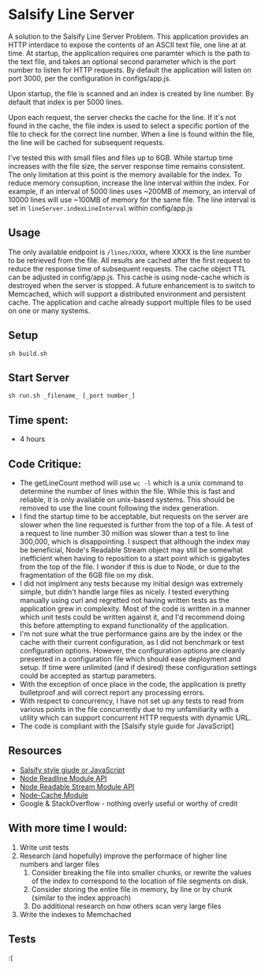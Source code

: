 # Salsify Line Server

A solution to the Salsify Line Server Problem. This application provides an HTTP interdace to expose the contents of an ASCII text file, one line at at time. At startup, the application requires one paramter which is the path to the text file, and takes an optional second parameter which is the port number to listen for HTTP requests. By default the application will listen on port 3000, per the configuration in configs/app.js.

Upon startup, the file is scanned and an index is created by line number. By default that index is per 5000 lines.

Upon each request, the server checks the cache for the line. If it's not found in the cache, the file index is used to select a specific portion of the file to check for the correct line number. When a line is found within the file, the line will be cached for subsequent requests.

I've tested this with small files and files up to 6GB. While startup time increases with the file size, the server response time remains consistent. The only limitation at this point is the memory available for the index. To reduce memory consuption, increase the line interval within the index. For example, if an interval of 5000 lines uses ~200MB of memory, an interval of 10000 lines will use ~100MB of memory for the same file. The line interval is set in `lineServer.indexLineInterval` within config/app.js


## Usage
The only available endpoint is `/lines/XXXX`, where XXXX is the line number to be retrieved from the file. All results are cached after the first request to reduce the response time of subsequent requests. The cache object TTL can be adjusted in config/app.js. This cache is using node-cache which is destroyed when the server is stopped. A future enhancement is to switch to Memcached, which will support a distributed environment and persistent cache. The application and cache already support multiple files to be used on one or many systems.

## Setup
    sh build.sh

## Start Server
    sh run.sh _filename_ [_port number_]


## Time spent:
- 4 hours

## Code Critique:
* The getLineCount method will use `wc -l` which is a unix command to determine the number of lines within the file. While this is fast and reliable, it is only available on unix-based systems. This should be removed to use the line count following the index generation.
* I find the startup time to be acceptable, but requests on the server are slower when the line requested is further from the top of a file. A test of a request to line number 30 million was slower than a test to line 300,000, which is disappointing. I suspect that although the index may be beneficial, Node's Readable Stream object may still be somewhat inefficient when having to reposition to a start point which is gigabytes from the top of the file. I wonder if this is due to Node, or due to the fragmentation of the 6GB file on my disk.
* I did not implment any tests because my initial design was extremely simple, but didn't handle large files as nicely. I tested everything manually using curl and regretted not having written tests as the application grew in complexity. Most of the code is written in a manner which unit tests could be written against it, and I'd recommend doing this before attempting to expand functionality of the application.
* I'm not sure what the true performance gains are by the index or the cache with their current configuration, as I did not benchmark or test configuration options. However, the configuration options are cleanly presented in a configuration file which should ease deployment and setup. If time were unlimited (and if desired) these configuration settings could be accepted as startup parameters.
* With the exception of once place in the code, the application is pretty bulletproof and will correct report any processing errors.
* With respect to concurrency, I have not set up any tests to read from various points in the file concurrently due to my unfamiliarity with a utility which can support concurrent HTTP requests with dynamic URL.
* The code is compliant with the [Salsify style guide for JavaScript]

## Resources
- [Salsify style giude or JavaScript](https://github.com/salsify/javascript)
- [Node Readline Module API](https://nodejs.org/api/readline.html#readline_readline)
- [Node Readable Stream Module API](https://nodejs.org/api/stream.html#stream_class_stream_readable)
- [Node-Cache Module](https://www.npmjs.com/package/node-cache)
- Google & StackOverflow - nothing overly useful or worthy of credit

## With more time I would:
1. Write unit tests
2. Research (and hopefully) improve the performace of higher line numbers and larger files
    1. Consider breaking the file into smaller chunks, or rewrite the values of the index to correspond to the location of file segments on disk.
    2. Consider storing the entire file in memory, by line or by chunk (similar to the index approach)
    2. Do additional research on how others scan very large files
3. Write the indexes to Memchached

## Tests
:(
